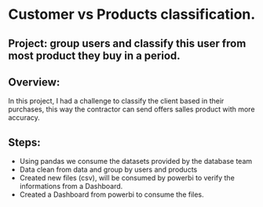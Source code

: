 # Customer vs Products classification.

## Project: group users and classify this user from most product they buy in a period.

## Overview:
In this project, I had a challenge to classify the client based in their purchases, this way the contractor can send offers salles product with more accuracy.

## Steps:
- Using pandas we consume the datasets provided by the database team
- Data clean from data and group by users and products
- Created new files (csv), will be consumed by powerbi to verify the informations from a Dashboard.
- Created a Dashboard from powerbi to consume the files.